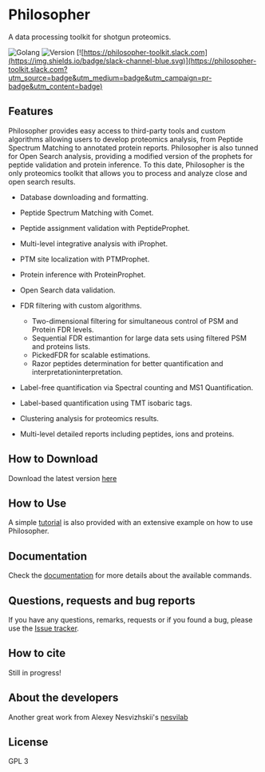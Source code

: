 # Philosopher
A data processing toolkit for shotgun proteomics.

![Golang](https://img.shields.io/badge/Go-1.9.2-blue.svg)
![Version](https://img.shields.io/badge/version-2.0-blue.svg)
[![https://philosopher-toolkit.slack.com](https://img.shields.io/badge/slack-channel-blue.svg)](https://philosopher-toolkit.slack.com?utm_source=badge&utm_medium=badge&utm_campaign=pr-badge&utm_content=badge)

## Features
Philosopher provides easy access to third-party tools and custom algorithms allowing users to develop proteomics analysis, from Peptide Spectrum Matching to annotated protein reports. Philosopher is also tunned for Open Search analysis, providing a modified version of the prophets for peptide validation and protein inference. To this date, Philosopher is the only proteomics toolkit that allows you to process and analyze close and open search results.

- Database downloading and formatting.

- Peptide Spectrum Matching with Comet.

- Peptide assignment validation with PeptideProphet.

- Multi-level integrative analysis with iProphet.

- PTM site localization with PTMProphet.

- Protein inference with ProteinProphet.

- Open Search data validation.

- FDR filtering with custom algorithms.

  - Two-dimensional filtering for simultaneous control of PSM and Protein FDR levels.
  - Sequential FDR estimantion for large data sets using filtered PSM and proteins lists.
  - PickedFDR for scalable estimations.
  - Razor peptides determination for better quantification and interpretationinterpretation.

- Label-free quantification via Spectral counting and MS1 Quantification.

- Label-based quantification using TMT isobaric tags.

- Clustering analysis for proteomics results.

- Multi-level detailed reports including peptides, ions and proteins.




## How to Download
Download the latest version [here](https://github.com/prvst/philosopher/releases/latest)


## How to Use
A simple [tutorial](tutorial.md) is also provided with an extensive example on how to use Philosopher.


## Documentation
Check the [documentation](documentation.md) for more details about the available commands.


## Questions, requests and bug reports
If you have any questions, remarks, requests or if you found a bug, please use the [Issue tracker](https://github.com/prvst/philosopher/issues).

## How to cite
Still in progress!

## About the developers
Another great work from Alexey Nesvizhskii's [nesvilab](http://www.nesvilab.org/)

## License
GPL 3
